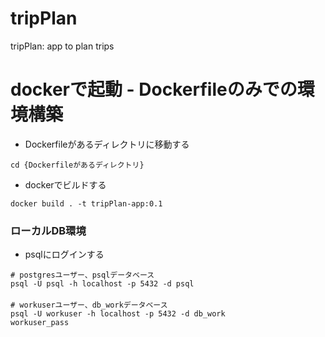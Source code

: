 # tripPlan
tripPlan: app to plan trips
 
  
# dockerで起動 - Dockerfileのみでの環境構築

- Dockerfileがあるディレクトリに移動する 
 
```
cd {Dockerfileがあるディレクトリ}
```

- dockerでビルドする  
 
```
docker build . -t tripPlan-app:0.1
```
 
### ローカルDB環境

- psqlにログインする 
 
```
# postgresユーザー、psqlデータベース
psql -U psql -h localhost -p 5432 -d psql
　
# workuserユーザー、db_workデータベース
psql -U workuser -h localhost -p 5432 -d db_work
workuser_pass
```
 

